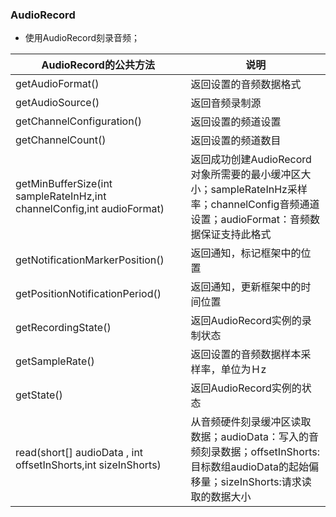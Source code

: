 ### AudioRecord
+ 使用AudioRecord刻录音频；

|AudioRecord的公共方法|说明|
|-------|-------|
|getAudioFormat()|返回设置的音频数据格式|
|getAudioSource()|返回音频录制源|
|getChannelConfiguration()|返回设置的频道设置|
|getChannelCount()|返回设置的频道数目|
|getMinBufferSize(int sampleRateInHz,int channelConfig,int audioFormat)|返回成功创建AudioRecord对象所需要的最小缓冲区大小；sampleRateInHz采样率；channelConfig音频通道设置；audioFormat：音频数据保证支持此格式|
|getNotificationMarkerPosition()|返回通知，标记框架中的位置|
|getPositionNotificationPeriod()|返回通知，更新框架中的时间位置|
|getRecordingState()|返回AudioRecord实例的录制状态|
|getSampleRate()|返回设置的音频数据样本采样率，单位为Ｈz|
|getState()|返回AudioRecord实例的状态|
|read(short[] audioData , int offsetInShorts,int sizeInShorts)|从音频硬件刻录缓冲区读取数据；audioData：写入的音频刻录数据；offsetInShorts:目标数组audioData的起始偏移量；sizeInShorts:请求读取的数据大小|
